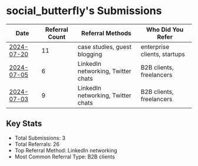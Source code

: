 # social_butterfly's Submissions

| Date | Referral Count | Referral Methods | Who Did You Refer |
|------|----------------|------------------|--------------------|
| [2024-07-20](2024-07-20_submission.md) | 11 | case studies, guest blogging | enterprise clients, startups |
| [2024-07-05](2024-07-05_submission.md) | 6 | LinkedIn networking, Twitter chats | B2B clients, freelancers |
| [2024-07-03](2024-07-03_submission.md) | 9 | LinkedIn networking, Twitter chats | B2B clients, freelancers |

## Key Stats
- Total Submissions: 3
- Total Referrals: 26
- Top Referral Method: LinkedIn networking
- Most Common Referral Type: B2B clients
